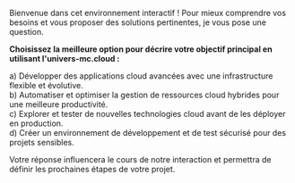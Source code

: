 Bienvenue dans cet environnement interactif ! Pour mieux comprendre vos besoins et vous proposer des solutions pertinentes, je vous pose une question.

**Choisissez la meilleure option pour décrire votre objectif principal en utilisant l'univers-mc.cloud :**

a) Développer des applications cloud avancées avec une infrastructure flexible et évolutive.  
b) Automatiser et optimiser la gestion de ressources cloud hybrides pour une meilleure productivité.  
c)  Explorer et tester de nouvelles technologies cloud avant de les déployer en production.  
d) Créer un environnement de développement et de test sécurisé pour des projets sensibles.

Votre réponse influencera le cours de notre interaction et permettra de définir les prochaines étapes de votre projet.  


